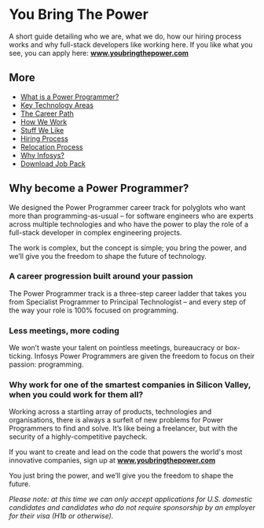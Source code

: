 # You Bring The Power

A short guide detailing who we are, what we do, how our hiring process works and why full-stack developers like working here. If you like what you see, you can apply here: __www.youbringthepower.com__

## More
* [What is a Power Programmer?](https://github.com/InfosysUS/power-programmer/blob/master/What%20is%20a%20Power%20Programmer.md)
* [Key Technology Areas](https://github.com/InfosysUS/power-programmer/blob/master/Key%20Technology%20Areas.md)
* [The Career Path](https://github.com/InfosysUS/power-programmer/blob/master/Career%20Path.png)
* [How We Work](https://github.com/InfosysUS/power-programmer/blob/master/How%20We%20Work.md)
* [Stuff We Like](https://github.com/InfosysUS/power-programmer/blob/master/Stuff%20We%20Like.md)
* [Hiring Process](https://github.com/InfosysUS/power-programmer/blob/master/Hiring%20Process.md)
* [Relocation Process](https://github.com/InfosysUS/power-programmer/blob/master/Relocation%20Process.md)
* [Why Infosys?](https://github.com/InfosysUS/power-programmer/blob/master/Why%20Infosys.md)
* [Download Job Pack](https://github.com/InfosysUS/power-programmer/blob/master/Job%20Pack.md)

## Why become a Power Programmer?
We designed the Power Programmer career track for polyglots who want more than programming-as-usual – for software engineers who are experts across multiple technologies and who have the power to play the role of a full-stack developer in complex engineering projects.

The work is complex, but the concept is simple; you bring the power, and we’ll give you the freedom to shape the future of technology.

### A career progression built around your passion

The Power Programmer track is a three-step career ladder that takes you from Specialist Programmer to Principal Technologist – and every step of the way your role is 100% focused on programming.

### Less meetings, more coding

We won’t waste your talent on pointless meetings, bureaucracy or box-ticking. Infosys Power Programmers are given the freedom to focus on their passion: programming.

### Why work for one of the smartest companies in Silicon Valley, when you could work for them all?

Working across a startling array of products, technologies and organisations, there is always a surfeit of new problems for Power Programmers to find and solve. It’s like being a freelancer, but with the security of a highly-competitive paycheck.

If you want to create and lead on the code that powers the world's most innovative companies, sign up at __www.youbringthepower.com__

You just bring the power, and we’ll give you the freedom to shape the future.

*Please note: at this time we can only accept applications for U.S. domestic candidates and candidates who do not require sponsorship by an employer for their visa (H1b or otherwise).*





